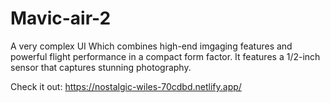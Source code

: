 # Mavic-air-2
A very complex UI Which combines high-end imgaging features and powerful flight performance in a compact form factor. It features a 1/2-inch sensor that captures stunning photography.

Check it out: https://nostalgic-wiles-70cdbd.netlify.app/
